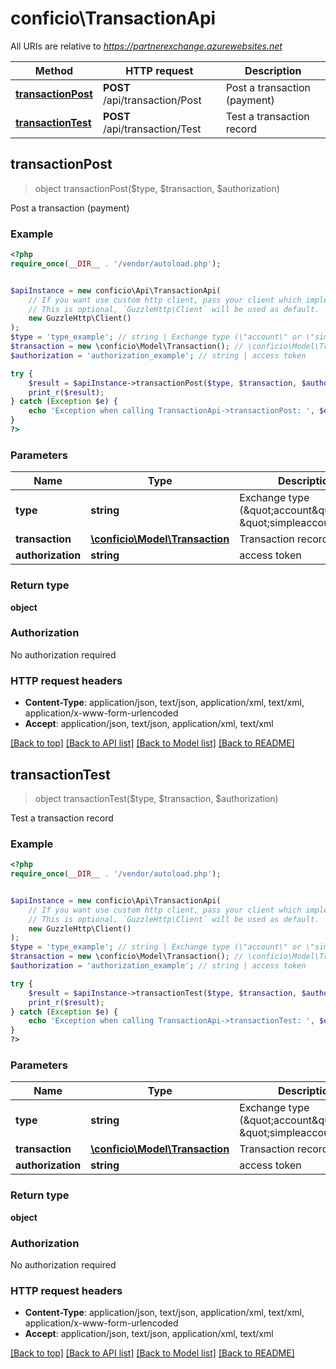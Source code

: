 # conficio\TransactionApi

All URIs are relative to *https://partnerexchange.azurewebsites.net*

Method | HTTP request | Description
------------- | ------------- | -------------
[**transactionPost**](TransactionApi.md#transactionPost) | **POST** /api/transaction/Post | Post a transaction (payment)
[**transactionTest**](TransactionApi.md#transactionTest) | **POST** /api/transaction/Test | Test a transaction record



## transactionPost

> object transactionPost($type, $transaction, $authorization)

Post a transaction (payment)

### Example

```php
<?php
require_once(__DIR__ . '/vendor/autoload.php');


$apiInstance = new conficio\Api\TransactionApi(
    // If you want use custom http client, pass your client which implements `GuzzleHttp\ClientInterface`.
    // This is optional, `GuzzleHttp\Client` will be used as default.
    new GuzzleHttp\Client()
);
$type = 'type_example'; // string | Exchange type (\"account\" or \"simpleaccount\")
$transaction = new \conficio\Model\Transaction(); // \conficio\Model\Transaction | Transaction record
$authorization = 'authorization_example'; // string | access token

try {
    $result = $apiInstance->transactionPost($type, $transaction, $authorization);
    print_r($result);
} catch (Exception $e) {
    echo 'Exception when calling TransactionApi->transactionPost: ', $e->getMessage(), PHP_EOL;
}
?>
```

### Parameters


Name | Type | Description  | Notes
------------- | ------------- | ------------- | -------------
 **type** | **string**| Exchange type (\&quot;account\&quot; or \&quot;simpleaccount\&quot;) |
 **transaction** | [**\conficio\Model\Transaction**](../Model/Transaction.md)| Transaction record |
 **authorization** | **string**| access token | [optional]

### Return type

**object**

### Authorization

No authorization required

### HTTP request headers

- **Content-Type**: application/json, text/json, application/xml, text/xml, application/x-www-form-urlencoded
- **Accept**: application/json, text/json, application/xml, text/xml

[[Back to top]](#) [[Back to API list]](../../README.md#documentation-for-api-endpoints)
[[Back to Model list]](../../README.md#documentation-for-models)
[[Back to README]](../../README.md)


## transactionTest

> object transactionTest($type, $transaction, $authorization)

Test a transaction record

### Example

```php
<?php
require_once(__DIR__ . '/vendor/autoload.php');


$apiInstance = new conficio\Api\TransactionApi(
    // If you want use custom http client, pass your client which implements `GuzzleHttp\ClientInterface`.
    // This is optional, `GuzzleHttp\Client` will be used as default.
    new GuzzleHttp\Client()
);
$type = 'type_example'; // string | Exchange type (\"account\" or \"simpleaccount\")
$transaction = new \conficio\Model\Transaction(); // \conficio\Model\Transaction | Transaction record
$authorization = 'authorization_example'; // string | access token

try {
    $result = $apiInstance->transactionTest($type, $transaction, $authorization);
    print_r($result);
} catch (Exception $e) {
    echo 'Exception when calling TransactionApi->transactionTest: ', $e->getMessage(), PHP_EOL;
}
?>
```

### Parameters


Name | Type | Description  | Notes
------------- | ------------- | ------------- | -------------
 **type** | **string**| Exchange type (\&quot;account\&quot; or \&quot;simpleaccount\&quot;) |
 **transaction** | [**\conficio\Model\Transaction**](../Model/Transaction.md)| Transaction record |
 **authorization** | **string**| access token | [optional]

### Return type

**object**

### Authorization

No authorization required

### HTTP request headers

- **Content-Type**: application/json, text/json, application/xml, text/xml, application/x-www-form-urlencoded
- **Accept**: application/json, text/json, application/xml, text/xml

[[Back to top]](#) [[Back to API list]](../../README.md#documentation-for-api-endpoints)
[[Back to Model list]](../../README.md#documentation-for-models)
[[Back to README]](../../README.md)

